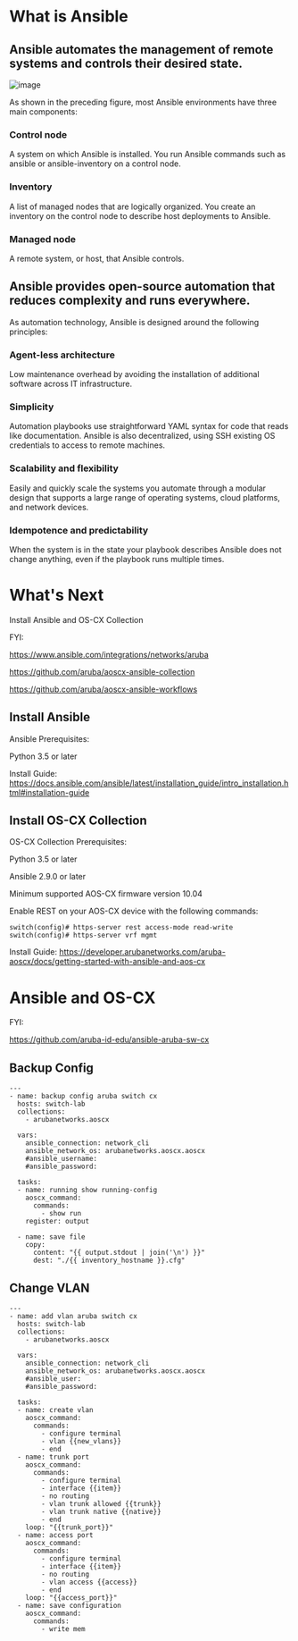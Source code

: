 # What is Ansible

## Ansible automates the management of remote systems and controls their desired state.
![image](https://github.com/aruba-id-edu/guide/assets/137608707/3f01d61c-4a9a-4caa-b2a3-8ef3c8139eea)

As shown in the preceding figure, most Ansible environments have three main components:

### Control node
A system on which Ansible is installed. You run Ansible commands such as ansible or ansible-inventory on a control node.

### Inventory
A list of managed nodes that are logically organized. You create an inventory on the control node to describe host deployments to Ansible.

### Managed node
A remote system, or host, that Ansible controls.

## Ansible provides open-source automation that reduces complexity and runs everywhere.

As automation technology, Ansible is designed around the following principles:

### Agent-less architecture
Low maintenance overhead by avoiding the installation of additional software across IT infrastructure.

### Simplicity
Automation playbooks use straightforward YAML syntax for code that reads like documentation. Ansible is also decentralized, using SSH existing OS credentials to access to remote machines.

### Scalability and flexibility
Easily and quickly scale the systems you automate through a modular design that supports a large range of operating systems, cloud platforms, and network devices.

### Idempotence and predictability
When the system is in the state your playbook describes Ansible does not change anything, even if the playbook runs multiple times.

# What's Next

Install Ansible and OS-CX Collection

FYI: 

https://www.ansible.com/integrations/networks/aruba

https://github.com/aruba/aoscx-ansible-collection

https://github.com/aruba/aoscx-ansible-workflows

## Install Ansible

Ansible Prerequisites:

Python 3.5 or later

Install Guide: https://docs.ansible.com/ansible/latest/installation_guide/intro_installation.html#installation-guide

## Install OS-CX Collection

OS-CX Collection Prerequisites:

Python 3.5 or later

Ansible 2.9.0 or later

Minimum supported AOS-CX firmware version 10.04

Enable REST on your AOS-CX device with the following commands:

```
switch(config)# https-server rest access-mode read-write
switch(config)# https-server vrf mgmt
```

Install Guide: https://developer.arubanetworks.com/aruba-aoscx/docs/getting-started-with-ansible-and-aos-cx

# Ansible and OS-CX

FYI:

https://github.com/aruba-id-edu/ansible-aruba-sw-cx

## Backup Config

```
---
- name: backup config aruba switch cx
  hosts: switch-lab
  collections:
    - arubanetworks.aoscx

  vars:
    ansible_connection: network_cli
    ansible_network_os: arubanetworks.aoscx.aoscx
    #ansible_username: 
    #ansible_password:

  tasks:  
  - name: running show running-config
    aoscx_command:
      commands:
        - show run
    register: output

  - name: save file
    copy:
      content: "{{ output.stdout | join('\n') }}"
      dest: "./{{ inventory_hostname }}.cfg"
```

## Change VLAN

```
---
- name: add vlan aruba switch cx
  hosts: switch-lab
  collections:
    - arubanetworks.aoscx

  vars:
    ansible_connection: network_cli
    ansible_network_os: arubanetworks.aoscx.aoscx
    #ansible_user:
    #ansible_password:

  tasks:
  - name: create vlan
    aoscx_command:
      commands:
        - configure terminal
        - vlan {{new_vlans}}
        - end
  - name: trunk port
    aoscx_command:
      commands:
        - configure terminal
        - interface {{item}}
        - no routing
        - vlan trunk allowed {{trunk}}
        - vlan trunk native {{native}}
        - end
    loop: "{{trunk_port}}" 
  - name: access port
    aoscx_command:
      commands:
        - configure terminal
        - interface {{item}}
        - no routing
        - vlan access {{access}}
        - end
    loop: "{{access_port}}"
  - name: save configuration
    aoscx_command:
      commands:
        - write mem
```
